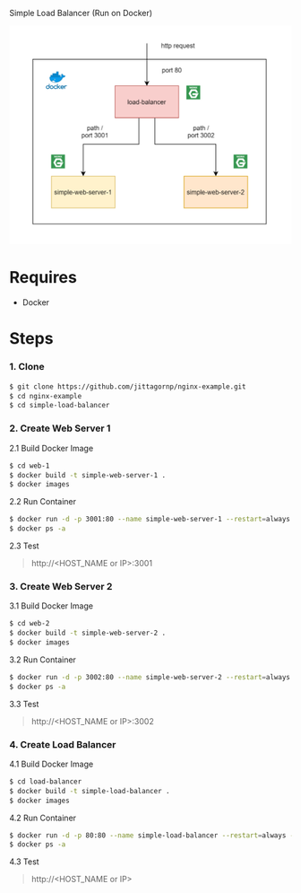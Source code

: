 Simple Load Balancer (Run on Docker)

![](./nginx-load-balancer.png)

# Requires

- Docker 

# Steps 

### 1. Clone

```sh
$ git clone https://github.com/jittagornp/nginx-example.git
$ cd nginx-example
$ cd simple-load-balancer 
```

### 2. Create Web Server 1 

2.1 Build Docker Image

```sh
$ cd web-1
$ docker build -t simple-web-server-1 .  
$ docker images 
```

2.2 Run Container

```sh
$ docker run -d -p 3001:80 --name simple-web-server-1 --restart=always simple-web-server-1 
$ docker ps -a
```

2.3 Test

> http://<HOST_NAME or IP>:3001

### 3. Create Web Server 2 

3.1 Build Docker Image

```sh
$ cd web-2
$ docker build -t simple-web-server-2 .  
$ docker images 
```

3.2 Run Container

```sh
$ docker run -d -p 3002:80 --name simple-web-server-2 --restart=always simple-web-server-2 
$ docker ps -a 
```

3.3 Test

> http://<HOST_NAME or IP>:3002

### 4. Create Load Balancer 

4.1 Build Docker Image

```sh
$ cd load-balancer 
$ docker build -t simple-load-balancer .  
$ docker images 
```

4.2 Run Container

```sh
$ docker run -d -p 80:80 --name simple-load-balancer --restart=always --link=simple-web-server-1 --link=simple-web-server-2 simple-load-balancer 
$ docker ps -a 
```

4.3 Test

> http://<HOST_NAME or IP>
